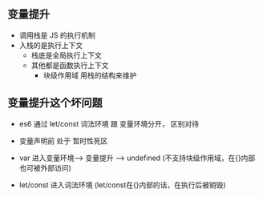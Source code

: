 ## 变量提升
   - 调用栈是 JS 的执行机制
   - 入栈的是执行上下文
       - 栈底是全局执行上下文
       - 其他都是函数执行上下文
           - 块级作用域 用栈的结构来维护

## 变量提升这个坏问题
- es6 通过 let/const 词法环境 跟 变量环境分开， 区别对待
- 变量声明前 处于 暂时性死区

- var 进入变量环境--> 变量提升 --> undefined (不支持块级作用域，在{}内部也可被外部访问)
- let/const 进入词法环境 (let/const在{}内部的话，在执行后被销毁)